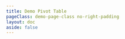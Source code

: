 ```yaml
---
title: Demo Pivot Table
pageClass: demo-page-class no-right-padding
layout: doc
aside: false
---
```


<script setup>
import { useData } from 'vitepress'
const { isDark } = useData()
</script>

<ClientOnly>
<iframe :src="`https://pro.rv-grid.com/demo/pivot?view=preview&theme=${isDark ? 'dark' : 'light'}`"
     style="width:100%; height: calc(100vh); border:0; border-radius: 4px; overflow:hidden;"
     title="Pivot Table"
   ></iframe>
</ClientOnly>